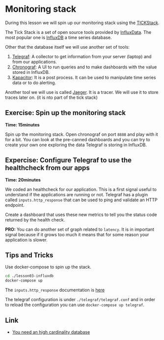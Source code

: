 # Monitoring stack

During this lesson we will spin up our monitoring stack using the
[TICKStack](https://www.influxdata.com/time-series-platform/).

The Tick Stack is a set of open source tools provided by
[InfluxData](https://github.com/influxdata).
The most popular one is [InfluxDB](http://docs.influxdata.com/influxdb/v1.7/) a
time series database.

Other that the database itself we will use another set of tools:

1. [Telegraf](http://docs.influxdata.com/telegraf/v1.10/): A collector to get
   information from your server (laptop) and from our applications.
2. [Chronograf](http://docs.influxdata.com/chronograf/v1.7/): A UI to run
   queries and to make dashboards with the value stored in InfluxDB.
3. [Kapacitor](http://docs.influxdata.com/kapacitor/v1.5/): It is a post
   process. It can be used to manipulate time series data or to do alerting.

Another tool we will use is called [Jaeger](https://www.jaegertracing.io/). It
is a tracer. We will use it to store traces later on. (it is nto part of the
tick stack)

## Exercise: Spin up the monitoring stack

**Time: 15minutes**

Spin up the monitoring stack. Open chronograf on port `8888` and play with it
for a bit. You can look at the pre-canned dashboards and you can try to create
your own one exploring the data Telegraf is storing in InfluxDB.


## Expercise: Configure Telegraf to use the healthcheck from our apps

**Time: 20minutes**

We coded an healthcheck for our application. This is a first signal useful to
understand if the applications are running or not.
Telegraf has a plugin called `inputs.http_response` that can be used to ping and
validate an HTTP endpoint.

Create a dashboard that uses these new metrics to tell you the status code
returned by the health check.

**PRO:** You can do another set of graph related to `latency`. It is in
important signal because if it grows too much it means that for some reason your
application is slower.

## Tips and Tricks

Use docker-compose to spin up the stack.
```sh
cd ./lesson03-influxdb
docker-compose up
```

The `inputs.http_response` documentation is
[here](http://docs.influxdata.com/telegraf/v1.10/plugins/inputs/#http-response)

The telegraf configuration is under `./telegraf/telegraf.conf` and in order to
reload the configuration you can use `docker-compose up telegraf`.

## Link

* [You need an high cardinality database](https://gianarb.it/blog/high-cardinality-database)
